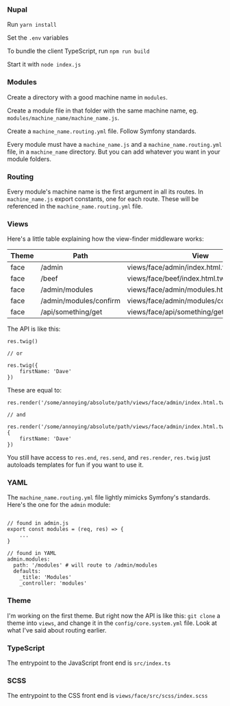 ### Nupal

Run `yarn install`

Set the `.env` variables

To bundle the client TypeScript, run `npm run build`

Start it with `node index.js`

### Modules

Create a directory with a good machine name in `modules`.

Create a module file in that folder with the same machine name, eg. `modules/machine_name/machine_name.js`.

Create a `machine_name.routing.yml` file. Follow Symfony standards.

Every module must have a `machine_name.js` and a `machine_name.routing.yml` file, in a `machine_name` directory. But you can add whatever you want in your module folders.

### Routing

Every module's machine name is the first argument in all its routes. In `machine_name.js` export constants, one for each route. These will be referenced in the `machine_name.routing.yml` file.

### Views

Here's a little table explaining how the view-finder middleware works:

| Theme | Path                   | View                                       |
|-------|------------------------|--------------------------------------------|
| face  | /admin                 | views/face/admin/index.html.twig           |
| face  | /beef                  | views/face/beef/index.html.twig            |
| face  | /admin/modules         | views/face/admin/modules.html.twig         |
| face  | /admin/modules/confirm | views/face/admin/modules/confirm.html.twig |
| face | /api/something/get     | views/face/api/something/get.html.twig     

The API is like this:
```
res.twig()

// or

res.twig({
    firstName: 'Dave'
})
```

These are equal to:

```
res.render('/some/annoying/absolute/path/views/face/admin/index.html.twig')

// and

res.render('/some/annoying/absolute/path/views/face/admin/index.html.twig', {
    firstName: 'Dave'
})
```

You still have access to `res.end`, `res.send`, and `res.render`, `res.twig` just autoloads templates for fun if you want to use it.

### YAML

The `machine_name.routing.yml` file lightly mimicks Symfony's standards. Here's the one for the `admin` module:

```

// found in admin.js
export const modules = (req, res) => {
    ...
}

// found in YAML
admin.modules:
  path: '/modules' # will route to /admin/modules
  defaults:
    _title: 'Modules'
    _controller: 'modules'
```

### Theme
I'm working on the first theme. But right now the API is like this: `git clone` a theme into `views`, and change it in the `config/core.system.yml` file. Look at what I've said about routing earlier.

### TypeScript
The entrypoint to the JavaScript front end is `src/index.ts`

### SCSS
The entrypoint to the CSS front end is `views/face/src/scss/index.scss`
